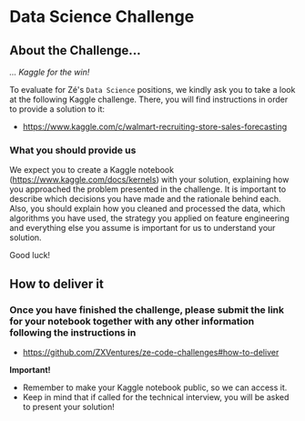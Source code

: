 # Data Science Challenge

## About the Challenge... 

*... Kaggle for the win!* 

To evaluate for Zé's `Data Science` positions, we kindly ask you to take a look at the following Kaggle challenge. There, you will find instructions in order to provide a solution to it: 

- https://www.kaggle.com/c/walmart-recruiting-store-sales-forecasting

### What you should provide us

We expect you to create a Kaggle notebook (https://www.kaggle.com/docs/kernels) with your solution, explaining how you approached the problem presented in the challenge. It is important to describe which decisions you have made and the rationale behind each. Also, you should explain how you cleaned and processed the data, which algorithms you have used, the strategy you applied on feature engineering and everything else you assume is important for us to understand your solution.

Good luck!

## How to deliver it

### Once you have finished the challenge, please submit the link for your notebook together with any other information following the instructions in 
- https://github.com/ZXVentures/ze-code-challenges#how-to-deliver

**Important!**
- Remember to make your Kaggle notebook public, so we can access it.
- Keep in mind that if called for the technical interview, you will be asked to present your solution!
